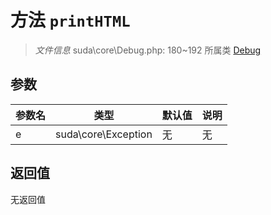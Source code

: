 # 方法 `printHTML`

> *文件信息* suda\core\Debug.php: 180~192
> 所属类 [Debug](../Debug.md)




## 参数


| 参数名 | 类型 | 默认值 | 说明 |
|--------|-----|-------|-------|
| e |  suda\core\Exception | 无 | 无 |



## 返回值

无返回值
